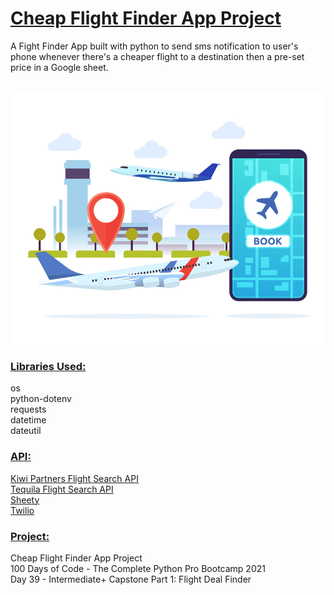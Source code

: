 # <u>**Cheap Flight Finder App Project**</u>

A Fight Finder App built with python to send sms notification
to user's phone whenever there's a cheaper flight to a destination
then a pre-set price in a Google sheet. </br> </br>

![Cheap Flight Finder](image.jpg) <br/>

### <u>**Libraries Used:**</u> <br />
os <br/>
python-dotenv <br/>
requests <br/>
datetime <br/>
dateutil <br/>

### <u>**API:**</u> <br />
[Kiwi Partners Flight Search API](https://partners.kiwi.com/) <br/>
[Tequila Flight Search API](https://tequila.kiwi.com/portal/login) <br/>
[Sheety](https://sheety.co/) <br/>
[Twilio](https://www.twilio.com/docs/sms/quickstart/python) <br/>


### <u>**Project:**</u> <br/>
Cheap Flight Finder App Project<br/>
100 Days of Code - The Complete Python Pro Bootcamp 2021 <br/>
Day 39 - Intermediate+ Capstone Part 1: Flight Deal Finder <br/>